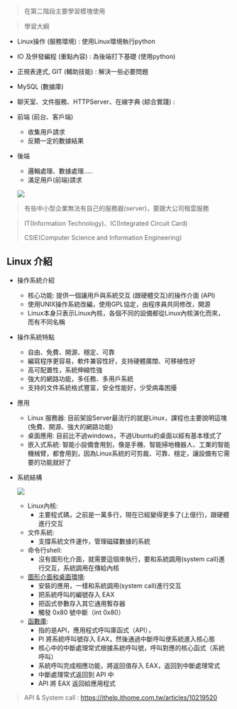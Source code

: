 > 在第二階段主要學習模塊使用

> 學習大綱

* Linux操作 (服務環境) : 使用Linux環境執行python
* IO 及併發編程 (重點內容) : 為後端打下基礎 (使用python)
* 正規表達式, GIT (輔助技能) : 解決一些必要問題
* MySQL (數據庫)
* 聊天室、文件服務、HTTPServer、在線字典 (綜合實踐) : 



* 前端 (前台、客戶端)

  * 收集用戶請求
  * 反饋一定的數據結果

* 後端 

  * 邏輯處理、數據處理.....
  * 滿足用戶(前端)請求

  ![](./picture/前後端簡單圖示.png)



> 有些中小型企業無法有自己的服務器(server)，要跟大公司租雲服務

> IT(Information Technology)、IC(Integrated Circuit Card)
>
> CSIE(Computer Science and Information Engineering)

## Linux 介紹



* 操作系統介紹

  * 核心功能: 提供一個讓用戶與系統交互 (跟硬體交互)的操作介面 (API)
  * 使用UNIX操作系統改編，使用GPL協定，由程序員共同修改，開源
  * Linux本身只表示Linux內核，各個不同的設備都從Linux內核演化而來，而有不同名稱

* 操作系統特點

  * 自由、免費、開源、穩定、可靠
  * 編寫程序更容易，軟件兼容性好，支持硬體廣闊、可移植性好
  * 高可配置性，系統伸縮性強
  * 強大的網路功能，多任務、多用戶系統
  * 支持的文件系統格式豐富，安全性能好，少受病毒困擾

* 應用

  * Linux 服務器: 目前架設Server最流行的就是Linux，課程也主要說明這塊  (免費、開源、強大的網路功能)
  * 桌面應用: 目前比不過windows，不過Ubuntu的桌面以經有基本樣式了
  * 嵌入式系統:  智能小設備會用到，像是手機、智能掃地機器人、工業的智能機械臂，都會用到，因為Linux系統的可剪裁、可靠、穩定，讓設備有它需要的功能就好了

* 系統結構

  ![](picture/Linux結構.png)

  * Linux內核: 
    * 主要程式碼，之前是一萬多行，現在已經變得更多了(上億行)，跟硬體進行交互
  * 文件系統: 
    * 支撐系統文件運作，管理磁碟數據的系統
  * 命令行shell: 
    * 沒有圖形化介面，就需要這個來執行，要和系統調用(system call)進行交互，系統調用在傳給內核
  * [圖形介面和桌面環境]((https://zh.wikipedia.org/wiki/%E7%B3%BB%E7%BB%9F%E8%B0%83%E7%94%A8)): 
    * 安裝的應用，一樣和系統調用(system call)進行交互
    * 把系統呼叫的編號存入 EAX
    * 把函式參數存入其它通用暫存器
    * 觸發 0x80 號中斷（int 0x80）
  * [函數庫]((https://zh.wikipedia.org/wiki/%E7%B3%BB%E7%BB%9F%E8%B0%83%E7%94%A8)): 
    * 指的是API，應用程式呼叫庫函式（API），
    * PI 將系統呼叫號存入 EAX，然後通過中斷呼叫使系統進入核心態
    * 核心中的中斷處理常式根據系統呼叫號，呼叫對應的核心函式（系統呼叫）
    * 系統呼叫完成相應功能，將返回值存入 EAX，返回到中斷處理常式
    * 中斷處理常式返回到 API 中
    * API 將 EAX 返回給應用程式

> API & System call : https://ithelp.ithome.com.tw/articles/10219520

